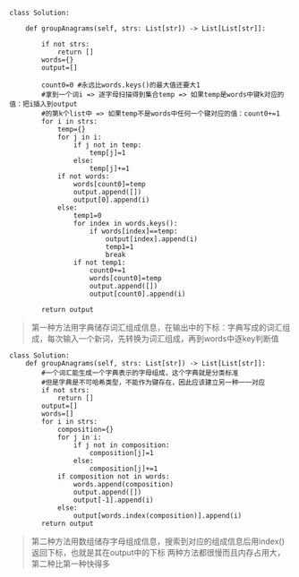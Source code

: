     class Solution:

        def groupAnagrams(self, strs: List[str]) -> List[List[str]]:

            if not strs:
                return []
            words={}
            output=[]

            count0=0 #永远比words.keys()的最大值还要大1
            #拿到一个词i => 逐字母扫描得到集合temp => 如果temp是words中键k对应的值：把i插入到output
            #的第k个list中 => 如果temp不是words中任何一个键对应的值：count0+=1
            for i in strs:
                temp={}
                for j in i:
                    if j not in temp:
                        temp[j]=1
                    else:
                        temp[j]+=1
                if not words:
                    words[count0]=temp
                    output.append([])
                    output[0].append(i)
                else:
                    temp1=0
                    for index in words.keys():
                        if words[index]==temp:
                            output[index].append(i)
                            temp1=1
                            break
                    if not temp1:
                        count0+=1
                        words[count0]=temp
                        output.append([])
                        output[count0].append(i)

            return output
            
>第一种方法用字典储存词汇组成信息，在输出中的下标：字典写成的词汇组成，每次输入一个新词，先转换为词汇组成，再到words中逐key判断值

    class Solution:
        def groupAnagrams(self, strs: List[str]) -> List[List[str]]:
            #一个词汇能生成一个字典表示的字母组成，这个字典就是分类标准
            #但是字典是不可哈希类型，不能作为键存在，因此应该建立另一种一一对应
            if not strs:
                return []
            output=[]
            words=[]
            for i in strs:
                composition={}
                for j in i:
                    if j not in composition:
                        composition[j]=1
                    else:
                        composition[j]+=1
                if composition not in words:
                    words.append(composition)
                    output.append([])
                    output[-1].append(i)
                else:
                    output[words.index(composition)].append(i)
            return output
           
>第二种方法用数组储存字母组成信息，搜索到对应的组成信息后用index()返回下标，也就是其在output中的下标
>两种方法都很慢而且内存占用大，第二种比第一种快得多





